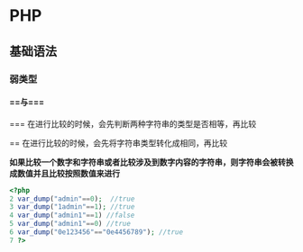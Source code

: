 # PHP

## 基础语法

### 弱类型

#### =\=与===

=== 在进行比较的时候，会先判断两种字符串的类型是否相等，再比较

== 在进行比较的时候，会先将字符串类型转化成相同，再比较

**如果比较一个数字和字符串或者比较涉及到数字内容的字符串，则字符串会被转换成数值并且比较按照数值来进行**

```php
<?php
2 var_dump("admin"==0);  //true
3 var_dump("1admin"==1); //true
4 var_dump("admin1"==1) //false
5 var_dump("admin1"==0) //true
6 var_dump("0e123456"=="0e4456789"); //true 
7 ?>
```

